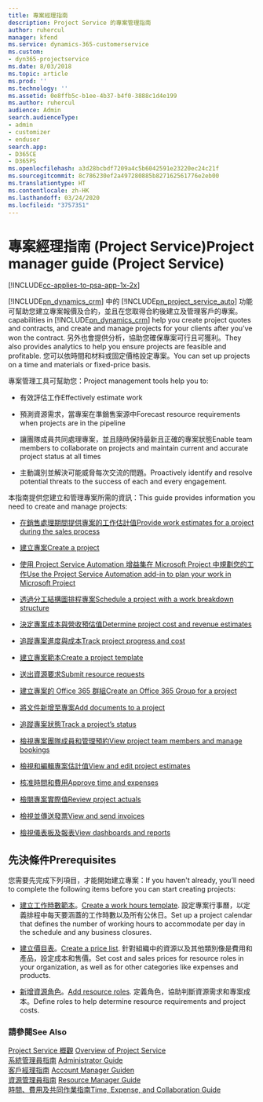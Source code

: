 ```yaml
---
title: 專案經理指南
description: Project Service 的專案管理指南
author: ruhercul
manager: kfend
ms.service: dynamics-365-customerservice
ms.custom:
- dyn365-projectservice
ms.date: 8/03/2018
ms.topic: article
ms.prod: ''
ms.technology: ''
ms.assetid: 0e8ffb5c-b1ee-4b37-b4f0-3888c1d4e199
ms.author: ruhercul
audience: Admin
search.audienceType:
- admin
- customizer
- enduser
search.app:
- D365CE
- D365PS
ms.openlocfilehash: a3d28bcbdf7209a4c5b6042591e23220ec24c21f
ms.sourcegitcommit: 8c786230ef2a497280885b827162561776e2eb00
ms.translationtype: HT
ms.contentlocale: zh-HK
ms.lasthandoff: 03/24/2020
ms.locfileid: "3757351"
---
```

# <a name="project-manager-guide-project-service"></a><span data-ttu-id="fbaf7-103">專案經理指南 (Project Service)</span><span class="sxs-lookup"><span data-stu-id="fbaf7-103">Project manager guide (Project Service)</span></span>

[!INCLUDE[cc-applies-to-psa-app-1x-2x](../includes/cc-applies-to-psa-app-1x-2x.md)]

[!INCLUDE[pn_dynamics_crm](../includes/pn-dynamics-crm.md)] <span data-ttu-id="fbaf7-104">中的 [!INCLUDE[pn_project_service_auto](../includes/pn-project-service-auto.md)] 功能可幫助您建立專案報價及合約，並且在您取得合約後建立及管理客戶的專案。</span><span class="sxs-lookup"><span data-stu-id="fbaf7-104">capabilities in [!INCLUDE[pn_dynamics_crm](../includes/pn-dynamics-crm.md)] help you create project quotes and contracts, and create and manage projects for your clients after you’ve won the contract.</span></span> <span data-ttu-id="fbaf7-105">另外也會提供分析，協助您確保專案可行且可獲利。</span><span class="sxs-lookup"><span data-stu-id="fbaf7-105">They also provides analytics to help you ensure projects are feasible and profitable.</span></span> <span data-ttu-id="fbaf7-106">您可以依時間和材料或固定價格設定專案。</span><span class="sxs-lookup"><span data-stu-id="fbaf7-106">You can set up projects on a time and materials or fixed-price basis.</span></span>  
  
 <span data-ttu-id="fbaf7-107">專案管理工具可幫助您：</span><span class="sxs-lookup"><span data-stu-id="fbaf7-107">Project management tools help you to:</span></span>  
  
-   <span data-ttu-id="fbaf7-108">有效評估工作</span><span class="sxs-lookup"><span data-stu-id="fbaf7-108">Effectively estimate work</span></span>  
  
-   <span data-ttu-id="fbaf7-109">預測資源需求，當專案在準銷售案源中</span><span class="sxs-lookup"><span data-stu-id="fbaf7-109">Forecast resource requirements when projects are in the pipeline</span></span>  
  
-   <span data-ttu-id="fbaf7-110">讓團隊成員共同處理專案，並且隨時保持最新且正確的專案狀態</span><span class="sxs-lookup"><span data-stu-id="fbaf7-110">Enable team members to collaborate on projects and maintain current and accurate project status at all times</span></span>  
  
-   <span data-ttu-id="fbaf7-111">主動識別並解決可能威脅每次交流的問題。</span><span class="sxs-lookup"><span data-stu-id="fbaf7-111">Proactively identify and resolve potential threats to the success of each and every engagement.</span></span>  
  
<span data-ttu-id="fbaf7-112">本指南提供您建立和管理專案所需的資訊：</span><span class="sxs-lookup"><span data-stu-id="fbaf7-112">This guide provides information you need to create and manage projects:</span></span>  
  
-   [<span data-ttu-id="fbaf7-113">在銷售處理期間提供專案的工作估計值</span><span class="sxs-lookup"><span data-stu-id="fbaf7-113">Provide work estimates for a project during the sales process</span></span>](../project-service/provide-estimates-project-during-sales-process.md)  
  
-   [<span data-ttu-id="fbaf7-114">建立專案</span><span class="sxs-lookup"><span data-stu-id="fbaf7-114">Create a project</span></span>](../project-service/create-project.md)  
  
-   [<span data-ttu-id="fbaf7-115">使用 Project Service Automation 增益集在 Microsoft Project 中規劃您的工作</span><span class="sxs-lookup"><span data-stu-id="fbaf7-115">Use the Project Service Automation add-in to plan your work in Microsoft Project</span></span>](../project-service/add-plan-work-microsoft-project.md)  
  
-   [<span data-ttu-id="fbaf7-116">透過分工結構圖排程專案</span><span class="sxs-lookup"><span data-stu-id="fbaf7-116">Schedule a project with a work breakdown structure</span></span>](../project-service/schedule-project-work-breakdown-structure.md)  
  
-   [<span data-ttu-id="fbaf7-117">決定專案成本與營收預估值</span><span class="sxs-lookup"><span data-stu-id="fbaf7-117">Determine project cost and revenue estimates</span></span>](../project-service/determine-project-cost-revenue-estimates.md)  
  
-   [<span data-ttu-id="fbaf7-118">追蹤專案進度與成本</span><span class="sxs-lookup"><span data-stu-id="fbaf7-118">Track project progress and cost</span></span>](../project-service/track-project-progress-cost.md)  
  
-   [<span data-ttu-id="fbaf7-119">建立專案範本</span><span class="sxs-lookup"><span data-stu-id="fbaf7-119">Create a project template</span></span>](../project-service/create-project-template.md)  
  
-   [<span data-ttu-id="fbaf7-120">送出資源要求</span><span class="sxs-lookup"><span data-stu-id="fbaf7-120">Submit resource requests</span></span>](../project-service/submit-resource-requests.md)  
  
-   [<span data-ttu-id="fbaf7-121">建立專案的 Office 365 群組</span><span class="sxs-lookup"><span data-stu-id="fbaf7-121">Create an Office 365 Group for a project</span></span>](../project-service/create-office-365-group-project.md)  
  
-   [<span data-ttu-id="fbaf7-122">將文件新增至專案</span><span class="sxs-lookup"><span data-stu-id="fbaf7-122">Add documents to a project</span></span>](../project-service/add-documents-project.md)  
  
-   [<span data-ttu-id="fbaf7-123">追蹤專案狀態</span><span class="sxs-lookup"><span data-stu-id="fbaf7-123">Track a project’s status</span></span>](../project-service/track-project-status.md)  
  
-   [<span data-ttu-id="fbaf7-124">檢視專案團隊成員和管理預約</span><span class="sxs-lookup"><span data-stu-id="fbaf7-124">View project team members and manage bookings</span></span>](../project-service/view-project-team-members-manage-bookings.md)  
  
-   [<span data-ttu-id="fbaf7-125">檢視和編輯專案估計值</span><span class="sxs-lookup"><span data-stu-id="fbaf7-125">View and edit project estimates</span></span>](../project-service/view-edit-project-estimates.md)  
  
-   [<span data-ttu-id="fbaf7-126">核准時間和費用</span><span class="sxs-lookup"><span data-stu-id="fbaf7-126">Approve time and expenses</span></span>](../project-service/approve-time-expenses.md)  
  
-   [<span data-ttu-id="fbaf7-127">檢閱專案實際值</span><span class="sxs-lookup"><span data-stu-id="fbaf7-127">Review project actuals</span></span>](../project-service/review-project-actuals.md)  
  
-   [<span data-ttu-id="fbaf7-128">檢視並傳送發票</span><span class="sxs-lookup"><span data-stu-id="fbaf7-128">View and send invoices</span></span>](../project-service/view-send-invoices.md)  
  
-   [<span data-ttu-id="fbaf7-129">檢視儀表板及報表</span><span class="sxs-lookup"><span data-stu-id="fbaf7-129">View dashboards and reports</span></span>](../project-service/view-dashboards-reports.md)  
  
## <a name="prerequisites"></a><span data-ttu-id="fbaf7-130">先決條件</span><span class="sxs-lookup"><span data-stu-id="fbaf7-130">Prerequisites</span></span>  
 <span data-ttu-id="fbaf7-131">您需要先完成下列項目，才能開始建立專案：</span><span class="sxs-lookup"><span data-stu-id="fbaf7-131">If you haven't already, you’ll need to complete the following items before you can start creating projects:</span></span>  
  
-   <span data-ttu-id="fbaf7-132">[建立工作時數範本](../project-service/create-work-hours-template.md)。</span><span class="sxs-lookup"><span data-stu-id="fbaf7-132">[Create a work hours template](../project-service/create-work-hours-template.md).</span></span> <span data-ttu-id="fbaf7-133">設定專案行事曆，以定義排程中每天要涵蓋的工作時數以及所有公休日。</span><span class="sxs-lookup"><span data-stu-id="fbaf7-133">Set up a project calendar that defines the number of working hours to accommodate per day in the schedule and any business closures.</span></span>  
  
-   <span data-ttu-id="fbaf7-134">[建立價目表](../project-service/create-price-list.md)。</span><span class="sxs-lookup"><span data-stu-id="fbaf7-134">[Create a price list](../project-service/create-price-list.md).</span></span> <span data-ttu-id="fbaf7-135">針對組織中的資源以及其他類別像是費用和產品，設定成本和售價。</span><span class="sxs-lookup"><span data-stu-id="fbaf7-135">Set cost and sales prices for resource roles in your organization, as well as for other categories like expenses and products.</span></span>  
  
-   <span data-ttu-id="fbaf7-136">[新增資源角色](../project-service/add-resource-roles.md)。</span><span class="sxs-lookup"><span data-stu-id="fbaf7-136">[Add resource roles](../project-service/add-resource-roles.md).</span></span> <span data-ttu-id="fbaf7-137">定義角色，協助判斷資源需求和專案成本。</span><span class="sxs-lookup"><span data-stu-id="fbaf7-137">Define roles to help determine resource requirements and project costs.</span></span>  
  
### <a name="see-also"></a><span data-ttu-id="fbaf7-138">請參閱</span><span class="sxs-lookup"><span data-stu-id="fbaf7-138">See Also</span></span>  
 <span data-ttu-id="fbaf7-139">[Project Service 概觀](../project-service/overview.md) </span><span class="sxs-lookup"><span data-stu-id="fbaf7-139">[Overview of Project Service](../project-service/overview.md) </span></span>  
 <span data-ttu-id="fbaf7-140">[系統管理員指南](../project-service/admin-guide.md) </span><span class="sxs-lookup"><span data-stu-id="fbaf7-140">[Administrator Guide](../project-service/admin-guide.md) </span></span>  
 <span data-ttu-id="fbaf7-141">[客戶經理指南](../project-service/account-manager-guide.md) </span><span class="sxs-lookup"><span data-stu-id="fbaf7-141">[Account Manager Guiden](../project-service/account-manager-guide.md) </span></span>  
 <span data-ttu-id="fbaf7-142">[資源管理員指南](../project-service/resource-manager-guide.md) </span><span class="sxs-lookup"><span data-stu-id="fbaf7-142">[Resource Manager Guide](../project-service/resource-manager-guide.md) </span></span>  
 [<span data-ttu-id="fbaf7-143">時間、費用及共同作業指南</span><span class="sxs-lookup"><span data-stu-id="fbaf7-143">Time, Expense, and Collaboration Guide</span></span>](../project-service/time-expense-collaboration-guide.md)

